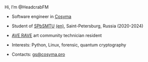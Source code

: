 Hi, I’m @HeadcrabFM
- Software engineer in [Cosyma](https://en.cosyma.pro)
- Student of [SPbSMTU](https://www.smtu.ru) [(en)](https://en.smtu.ru), Saint-Petersburg, Russia (2020-2024)
- [AVE RAVE](https://t.me/AveRaveSpace) art community technician resident
- Interests: Python, Linux, forensic, quantum cryptography 

- Contacts: gs@cosyma.pro

<!---
HeadcrabFM/HeadcrabFM is a ✨ special ✨ repository because its `README.md` (this file) appears on your GitHub profile.
You can click the Preview link to take a look at your changes.
--->
